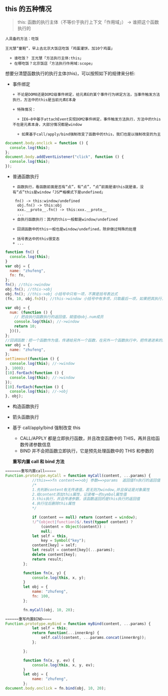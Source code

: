 ## this 的五种情况

> this: 函数的执行主体（不等价于执行上下文「作用域」） -> 谁把这个函数执行的

    人具备的方法：吃饭

    王光慧“童鞋”，早上去北京大饭店吃饭「鸡蛋灌饼，加10个鸡蛋」

      + 谁吃饭？ 王光慧「方法执行主体:this」
      + 在哪吃饭？北京饭店「方法执行作用域:scope」

想要分清楚函数执行的执行主体(this)，可以按照如下的规律来分析:

- 事件绑定

      + 不论是DOM0还是DOM2级事件绑定，给元素E的某个事件行为绑定方法，当事件触发方法执行，方法中的this是当前元素E本身

      + 特殊情况：

        + IE6~8中基于attachEvent实现DOM2事件绑定，事件触发方法执行，方法中的this不在是元素本身，大部分情况都是window

        + 如果基于call/apply/bind强制改变了函数中的this，我们也是以强制改变的为主

```javascript
document.body.onclick = function () {
  console.log(this);
};
document.body.addEventListener("click", function () {
  console.log(this);
});
```

- 普通函数执行

      + 函数执行，看函数前面是否有“点”，有“点”，“点”前面是谁this就是谁，没有“点”this是window「JS严格模式下是undefined」

       fn() -> this:window/undefined
        obj.fn() -> this:obj
        xxx.__proto__.fn() -> this:xxx.__proto__
        ...
      + 自执行函数执行：其内的this一般都是window/undefined

      + 回调函数中的this一般也是window/undefined，除非做过特殊的处理

      + 括号表达中的this很变态
      + ...

```javascript
function fn() {
  console.log(this);
}
var obj = {
  name: "zhufeng",
  fn: fn,
};
fn(); //this->window
obj.fn(); //this->obj
obj.fn(); //this->obj 小括号中只有一项，不算是括号表达式
(fn, 10, obj.fn)(); //this->window 小括号中有多项，只取最后一项，如果把其执行，不论之前this是谁，现在基本上都会变为window「括号表达式」
```

```javascript
var obj = {
  num: (function () {
    // 把自执行函数执行的返回值，赋值给obj.num成员
    console.log(this); //->window
    return 10;
  })(),
};
//回调函数：把一个函数作为值，传递给另外一个函数，在另外一个函数执行中，把传递进来的函数执行...
var obj = {
  name: "zhufeng",
};
setTimeout(function () {
  console.log(this); //->window
}, 1000);
[10].forEach(function () {
  console.log(this); //->window
});
[10].forEach(function () {
  console.log(this); //->obj
}, obj);
```

- 构造函数执行
- 箭头函数执行

- 基于 call/apply/bind 强制改变 this

  - CALL/APPLY 都是立即执行函数，并且改变函数中的 THIS，再并且给函数传递参数信息
  - BIND 并不会把函数立即执行，它是预先处理函数中的 THIS 和参数的

  **重写内置 call 和 bind 方法**

```javascript
=======重写内置call=====
Function.prototype.myCall = function myCall(content, ...params) {
            //this==>fn content==>obj 参数==>params  返回值fn执行的返回值
            /*
            1.先判断content有无传递值，若无则为window,并且保证是对象属性
            2.给content添加this属性，记录唯一的symbol属性值
            3.this执行，并且传递参数，该函数返回的是this执行的返回值
            4.执行往后删除this属性
            */

            if (content == null) return (content = window);
            !/^(object|function)$/.test(typeof content) ?
                (content = Object(content)) :
                null;
            let self = this,
                key = Symbol("key");
            content[key] = self;
            let result = content[key](...params);
            delete content[key];
            return result;
        };

        function fn(x, y) {
            console.log(this, x, y);
        }
        let obj = {
            name: "zhufeng",
            fn: 100,
        };

        fn.myCall(obj, 10, 20);
```

```javascript
======重写内置BIND====
Function.prototype.myBind = function myBind(content, ...params) {
            let self = this;
            return function(...innerArg) {
                self.call(content, ...params.concat(innerArg));
            };

        };

        function fn(x, y, ev) {
            console.log(this, x, y, ev);
        }
        let obj = {
            name: "zhufeng",
        };
document.body.onclick = fn.bind(obj, 10, 20);
```
